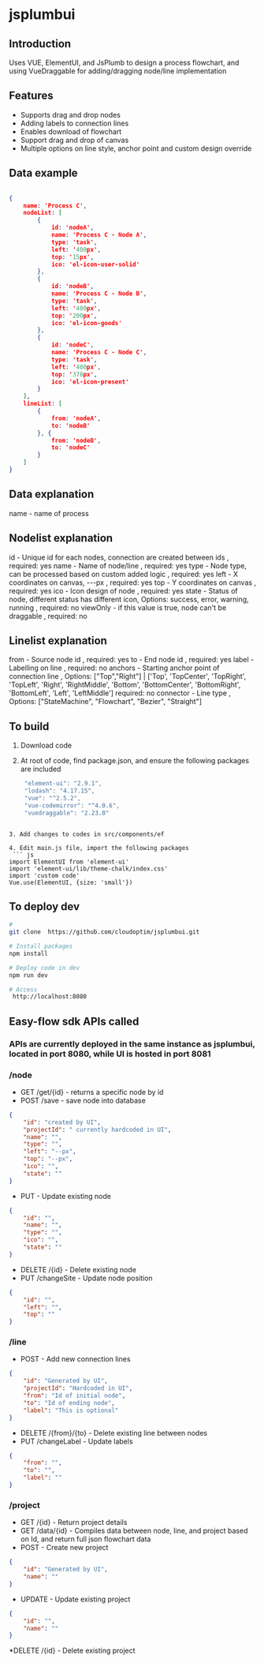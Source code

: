 # jsplumbui

## Introduction
Uses VUE, ElementUI, and JsPlumb to design a process flowchart, and using VueDraggable for adding/dragging node/line implementation

## Features
* Supports drag and drop nodes
* Adding labels to connection lines
* Enables download of flowchart
* Support drag and drop of canvas
* Multiple options on line style, anchor point and custom design override

## Data example
``` json

{
    name: 'Process C',
    nodeList: [
        {
            id: 'nodeA',
            name: 'Process C - Node A',
            type: 'task',
            left: '400px',
            top: '15px',
            ico: 'el-icon-user-solid'
        },
        {
            id: 'nodeB',
            name: 'Process C - Node B',
            type: 'task',
            left: '400px',
            top: '200px',
            ico: 'el-icon-goods'
        },
        {
            id: 'nodeC',
            name: 'Process C - Node C',
            type: 'task',
            left: '400px',
            top: '378px',
            ico: 'el-icon-present'
        }
    ],
    lineList: [
        {
            from: 'nodeA',
            to: 'nodeB'
        }, {
            from: 'nodeB',
            to: 'nodeC'
        }
    ]
}

```

## Data explanation
name - name of process

## Nodelist explanation
id       - Unique id for each nodes, connection are created between ids , required: yes
name     - Name of node/line , required: yes
type     - Node type, can be processed based on custom added logic , required: yes
left     - X coordinates on canvas, ---px , required: yes
top      - Y coordinates on canvas , required: yes
ico      - Icon design of node , required: yes
state    - Status of node, different status has different icon, Options: success, error, warning, running , required: no
viewOnly - if this value is true, node can't be draggable , required: no

## Linelist explanation
from      - Source node id , required: yes
to        - End node id , required: yes
label     - Labelling on line , required: no
anchors   - Starting anchor point of connection line , Options: ["Top","Right"] | ['Top', 'TopCenter', 'TopRight', 'TopLeft', 'Right', 'RightMiddle', 'Bottom', 'BottomCenter', 'BottomRight', 'BottomLeft', 'Left', 'LeftMiddle']
            required: no
connector - Line type , Options: ["StateMachine", "Flowchart", "Bezier", "Straight"]

## To build
1. Download code

2. At root of code, find package.json, and ensure the following packages are included
   ``` js
    "element-ui": "2.9.1",
    "lodash": "4.17.15",
    "vue": "^2.5.2",
    "vue-codemirror": "^4.0.6",
    "vuedraggable": "2.23.0"
  ```
  
3. Add changes to codes in src/components/ef

4. Edit main.js file, import the following packages
   ``` js
  import ElementUI from 'element-ui'
  import 'element-ui/lib/theme-chalk/index.css'
  import 'custom code'
  Vue.use(ElementUI, {size: 'small'})
  ```
  
## To deploy dev

``` bash
# 
git clone  https://github.com/cloudoptim/jsplumbui.git

# Install packages
npm install

# Deploy code in dev
npm run dev

# Access
 http://localhost:8080
```

## Easy-flow sdk APIs called
### APIs are currently deployed in the same instance as jsplumbui, located in port 8080, while UI is hosted in port 8081
### /node
* GET /get/{id} - returns a specific node by id
* POST /save - save node into database
``` json
{
    "id": "created by UI",
	"projectId": " currently hardcoded in UI",
	"name": "",
	"type": "",
	"left": "--px",
	"top": "--px",
	"ico": "",
	"state": ""
}
```
* PUT - Update existing node
``` json
{
    "id": "",
	"name": "",
	"type": "",
	"ico": "",
	"state": ""
}
```
* DELETE /{id} - Delete existing node
* PUT /changeSite - Update node position
```json
{
    "id": "",
	"left": "",
	"top": ""
}
``` 

### /line
* POST - Add new connection lines
``` json
{
    "id": "Generated by UI",
    "projectId": "Hardcoded in UI",
    "from": "Id of initial node",
    "to": "Id of ending node",
    "label": "This is optional"	
}
```
* DELETE /{from}/{to} -  Delete existing line between nodes
* PUT /changeLabel - Update labels
``` json
{
    "from": "",
	"to": "",
	"label": ""
}
```

### /project
* GET /{id} - Return project details
* GET /data/{id} - Compiles data between node, line, and project based on Id, and return full json flowchart data
* POST - Create new project
``` json
{
    "id": "Generated by UI",
	"name": ""
}
```
* UPDATE - Update existing project
``` json
{
    "id": "",
	"name": ""
}
```
*DELETE /{id} - Delete existing project

